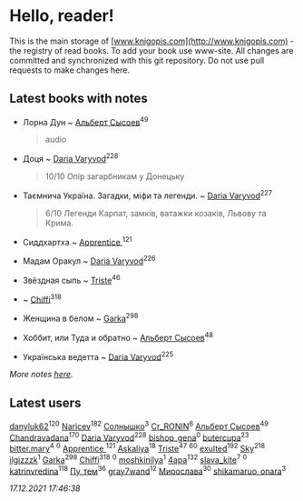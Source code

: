 # Hello, reader!
This is the main storage of [www.knigopis.com](http://www.knigopis.com) - the registry of read books.
To add your book use www-site. All changes are committed and synchronized with this git repository.
Do not use pull requests to make changes here.


## Latest books with notes
* Лорна Дун ~ [Альберт Сысоев](users/474/47446642-vkontakte)<sup>49</sup>
    > audio

* Доця ~ [Daria Varyvod](users/829/829893410524253-facebook)<sup>228</sup>
    > 10/10 Опір загарбникам у Донецьку

* Таємнича Україна. Загадки, міфи та легенди. ~ [Daria Varyvod](users/829/829893410524253-facebook)<sup>227</sup>
    > 6/10 Легенди Карпат, замків, ватажки козаків, Львову та Крима.

* Сиддхартха ~ [Apprentice ](users/528/52821952-vkontakte)<sup>121</sup>

* Мадам Оракул ~ [Daria Varyvod](users/829/829893410524253-facebook)<sup>226</sup>

* Звёздная сыпь ~ [Triste](users/517/5175580462988229760-mailru)<sup>46</sup>

*  ~ [Chiffi](users/105/105831994080785626680-google)<sup>318</sup>

* Женщина в белом ~ [Garka](users/115/115753719718250012620-google)<sup>298</sup>

* Хоббит, или Туда и обратно ~ [Альберт Сысоев](users/474/47446642-vkontakte)<sup>48</sup>

* Українська ведетта ~ [Daria Varyvod](users/829/829893410524253-facebook)<sup>225</sup>


_More notes [here](latest_books_with_notes.md)._


## Latest users
[danyluk62](users/374/374149854-vkontakte)<sup>120</sup> 
[Naricev](users/107/107090515204537133928-google)<sup>182</sup> 
[Солнышко](users/142/142331349-vkontakte)<sup>3</sup> 
[Cr_RONIN](users/112/112090473416384685204-google)<sup>6</sup> 
[Альберт Сысоев](users/474/47446642-vkontakte)<sup>49</sup> 
[Chandravadana](users/105/105866022348292919948-google)<sup>170</sup> 
[Daria Varyvod](users/829/829893410524253-facebook)<sup>228</sup> 
[bishop_gena](users/223/223133377-vkontakte)<sup>0</sup> 
[butercupa](users/193/193697993-vkontakte)<sup>23</sup> 
[bitter.mary](users/108/108890810412612634449-google)<sup>4</sup> 
[](users/103/103707808693711714462-google)<sup>0</sup> 
[Apprentice ](users/528/52821952-vkontakte)<sup>121</sup> 
[Askaliya](users/326/326783541-vkontakte)<sup>18</sup> 
[Triste](users/517/5175580462988229760-mailru)<sup>47</sup> 
[](users/153/1537586159620888-facebook)<sup>60</sup> 
[exulted](users/100/100599204551896265722-google)<sup>192</sup> 
[Sky](users/118/118049897850017649660-googleplus)<sup>218</sup> 
[ilgizzzk](users/150/150371197-vkontakte)<sup>1</sup> 
[Garka](users/115/115753719718250012620-google)<sup>299</sup> 
[Chiffi](users/105/105831994080785626680-google)<sup>318</sup> 
[](users/100/100447278595804083446-google)<sup>0</sup> 
[moshkinilya](users/827/82783120-yandex)<sup>1</sup> 
[4apa](users/117/117392596378069249667-google)<sup>132</sup> 
[slava_kite](users/134/134671934-vkontakte)<sup>7</sup> 
[](users/113/113482047499020131819-google)<sup>0</sup> 
[katrinvredina](users/233/2336755-vkontakte)<sup>118</sup> 
[Пу_тем](users/344/3448154788585127-facebook)<sup>36</sup> 
[gray7wand](users/110/110080946273609412257-google)<sup>12</sup> 
[Мирослава](users/106/106107989792957993574-google)<sup>30</sup> 
[shikamaruo_onara](users/569/569209044-vkontakte)<sup>3</sup> 


_17.12.2021 17:46:38_
